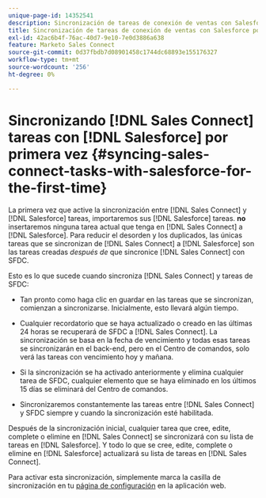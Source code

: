 ```yaml
---
unique-page-id: 14352541
description: Sincronización de tareas de conexión de ventas con Salesforce por primera vez - Documentos de Marketo - Documentación del producto
title: Sincronización de tareas de conexión de ventas con Salesforce por primera vez
exl-id: 42ac6b4f-76ac-40d7-9e10-7e0d3886a638
feature: Marketo Sales Connect
source-git-commit: 0d37fbdb7d08901458c1744dc68893e155176327
workflow-type: tm+mt
source-wordcount: '256'
ht-degree: 0%

---
```


# Sincronizando [!DNL Sales Connect] tareas con [!DNL Salesforce] por primera vez {#syncing-sales-connect-tasks-with-salesforce-for-the-first-time}

La primera vez que active la sincronización entre [!DNL Sales Connect] y [!DNL Salesforce] tareas, importaremos sus [!DNL Salesforce] tareas. **no** insertaremos ninguna tarea actual que tenga en [!DNL Sales Connect] a [!DNL Salesforce]. Para reducir el desorden y los duplicados, las únicas tareas que se sincronizan de [!DNL Sales Connect] a [!DNL Salesforce] son las tareas creadas *después de* que sincronice [!DNL Sales Connect] con SFDC.

Esto es lo que sucede cuando sincroniza [!DNL Sales Connect] y tareas de SFDC:

- Tan pronto como haga clic en guardar en las tareas que se sincronizan, comienzan a sincronizarse. Inicialmente, esto llevará algún tiempo.

- Cualquier recordatorio que se haya actualizado o creado en las últimas 24 horas se recuperará de SFDC a [!DNL Sales Connect]. La sincronización se basa en la fecha de vencimiento y todas esas tareas se sincronizarán en el back-end, pero en el Centro de comandos, solo verá las tareas con vencimiento hoy y mañana.

- Si la sincronización se ha activado anteriormente y elimina cualquier tarea de SFDC, cualquier elemento que se haya eliminado en los últimos 15 días se eliminará del Centro de comandos.

- Sincronizaremos constantemente las tareas entre [!DNL Sales Connect] y SFDC siempre y cuando la sincronización esté habilitada.

Después de la sincronización inicial, cualquier tarea que cree, edite, complete o elimine en [!DNL Sales Connect] se sincronizará con su lista de tareas en [!DNL Salesforce]. Y todo lo que se cree, edite, complete o elimine en [!DNL Salesforce] actualizará su lista de tareas en [!DNL Sales Connect].

Para activar esta sincronización, simplemente marca la casilla de sincronización en tu [página de configuración](https://toutapp.com/login) en la aplicación web.
